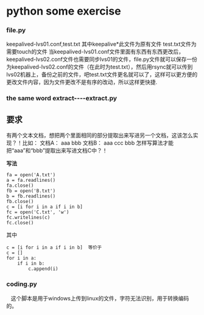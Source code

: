 # python some exercise
### file.py
keepalived-lvs01.conf,test.txt
其中keepalive*此文件为原有文件
test.txt文件为需要touch的文件
当keepalived-lvs01.conf文件里面有东西有东西更改后，keepalived-lvs02.conf文件也需要同步lvs01的文件，file.py文件就可以保存一份为keepalived-lvs02.conf的文件（在此时为test.txt），然后用rsync就可以传到lvs02机器上，备份之前的文件，吧test.txt文件更名就可以了，这样可以更方便的更改文件内容，因为文件更改不是有序的改动，所以这样更快捷.

### the same word extract----extract.py
__要求__
---
有两个文本文档，想把两个里面相同的部分提取出来写进另一个文档，这该怎么实现？！比如：
文档A：
aaa
bbb
文档B：
aaa
ccc
bbb
怎样写算法才能把“aaa”和“bbb”提取出来写进文档C中？！


__写法__
  
    fa = open('A.txt')
    a = fa.readlines()
    fa.close()
    fb = open('B.txt')
    b = fb.readlines()
    fb.close()
    c = [i for i in a if i in b]
    fc = open('C.txt', 'w')
    fc.writelines(c)
    fc.close()

其中
   
    c = [i for i in a if i in b]  等价于
    c = []
    for i in a:
        if i in b:
            c.append(i)
 
### coding.py
    这个脚本是用于windows上传到linux的文件，字符无法识别，用于转换编码的。
